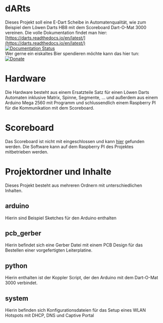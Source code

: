 # dARts
Dieses Projekt soll eine E-Dart Scheibe in Automatenqualität, wie zum Beispiel dem Löwen Darts HB8 mit dem Scoreboard Dart-O-Mat 3000 vereinen. Die volle Dokumentation findet man hier:  
[https://darts.readthedocs.io/en/latest/](https://darts.readthedocs.io/en/latest/)  
[![Documentation Status](https://readthedocs.org/projects/darts/badge/?version=latest)](https://darts.readthedocs.io/en/latest/?badge=latest)  
Wer gerne ein eiskaltes Bier spendieren möchte kann das hier tun:  
[![Donate](https://img.shields.io/badge/Donate-PayPal-green.svg)](https://www.paypal.com/cgi-bin/webscr?cmd=_s-xclick&hosted_button_id=W2KPLBLTVYK3A&source=url)

# Hardware
Die Hardware besteht aus einem Ersatzteile Satz für einen Löwen Darts Automaten inklusive Matrix, Spinne, Segmente, ... und außerdem aus einem Arduino Mega 2560 mit Programm und schlussendlich einem Raspberry PI für die Kommunikation mit dem Scoreboard.

# Scoreboard
Das Scoreboard ist nicht mit eingeschlossen und kann <a href="https://github.com/patrickhener/dart-o-mat-3000" target="_blank">hier</a> gefunden werden. Die Software kann auf dem Raspberry PI des Projektes mitbetrieben werden.

# Projektordner und Inhalte
Dieses Projekt besteht aus mehreren Ordnern mit unterschiedlichen Inhalten.

## arduino
Hierin sind Beispiel Sketches für den Arduino enthalten

## pcb_gerber
Hierin befindet sich eine Gerber Datei mit einem PCB Design für das Bestellen einer vorgefertigten Leiterplatine.

## python
Hierin enthalten ist der Koppler Script, der den Arduino mit dem Dart-O-Mat 3000 verbindet.

## system
Hierin befinden sich Konfigurationsdateien für das Setup eines WLAN Hotspots mit DHCP, DNS und Captive Portal
